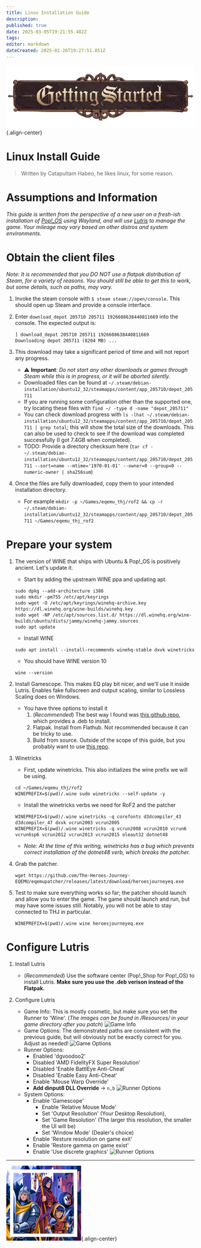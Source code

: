 ```yaml
---
title: Linux Installation Guide
description: 
published: true
date: 2025-03-05T19:21:55.482Z
tags: 
editor: markdown
dateCreated: 2025-02-26T19:27:51.851Z
---
```


![gettingstartedbanner.webp](/gettingstartedbanner.webp){.align-center}

# Linux Install Guide

> Written by Catapultam Habeo, he likes linux, for some reason.

# Assumptions and Information

*This guide is written from the perspective of a new user on a fresh-ish installation of [Pop!_OS](https://pop.system76.com/) using Wayland, and will use [Lutris](https://www.lutris.net/) to manage the game. Your mileage may vary based on other distros and system environments.*

# Obtain the client files

*Note: It is recommended that you DO NOT use a flatpak distribution of Steam, for a variety of reasons. You should still be able to get this to work, but some details, such as paths, may vary.*

1. Invoke the steam console with `$ steam steam://open/console`. This should open up Steam and provide a console interface.

2. Enter `download_depot 205710 205711 1926608638440811669` into the console. The expected output is:

    ```
    ] download_depot 205710 205711 1926608638440811669
    Downloading depot 205711 (8204 MB) ...
    ```

3. This download may take a significant period of time and will not report any progress.
    * ⚠ **Important**: *Do not start any other downloads or games through Steam while this is in progress, or it will be aborted silently.*
    * Downloaded files can be found at `~/.steam/debian-installation/ubuntu12_32/steamapps/content/app_205710/depot_205711`
    * If you are running some configuration other than the supported one, try locating these files with `find ~/ -type d -name "depot_205711"`
    * You can check download progress with `ls -lhat ~/.steam/debian-installation/ubuntu12_32/steamapps/content/app_205710/depot_205711 | grep total`; this will show the total size of the downloads. This can also be used to check to see if the download was completed successfully (I got 7.4GB when completed).
    * TODO: Provide a directory checksum here (`tar cf - ~/.steam/debian-installation/ubuntu12_32/steamapps/content/app_205710/depot_205711 --sort=name --mtime='1970-01-01' --owner=0 --group=0 --numeric-owner | sha256sum`)

4. Once the files are fully downloaded, copy them to your intended installation directory.
    * For example `mkdir -p ~/Games/eqemu_thj/rof2 && cp -r ~/.steam/debian-installation/ubuntu12_32/steamapps/content/app_205710/depot_205711 ~/Games/eqemu_thj_rof2`

# Prepare your system

1. The version of WINE that ships with Ubuntu & Pop!_OS is positively ancient. Let's update it.

    * Start by adding the upstream WINE ppa and updating apt.

    ```
    sudo dpkg --add-architecture i386
    sudo mkdir -pm755 /etc/apt/keyrings
    sudo wget -O /etc/apt/keyrings/winehq-archive.key https://dl.winehq.org/wine-builds/winehq.key
    sudo wget -NP /etc/apt/sources.list.d/ https://dl.winehq.org/wine-builds/ubuntu/dists/jammy/winehq-jammy.sources
    sudo apt update
    ```

    * Install WINE

    ```
    sudo apt install --install-recommends winehq-stable dxvk winetricks
    ```

    * You should have WINE version 10
    ```
    wine --version
    ```

3. Install Gamescope. This makes EQ play bit nicer, and we'll use it inside Lutris. Enables fake fullscreen and output scaling, similar to Lossless Scaling does on Windows.
    * You have three options to install it
        1. (*Recommended*) The best way I found was [this github repo](https://github.com/akdor1154/gamescope-pkg), which provides a .deb to install.
        2. Flatpak. Install from Flathub. Not recommended because it can be tricky to use.
        3. Build from source. Outside of the scope of this guide, but you probably want to use [this repo](https://github.com/ChimeraOS/gamescope).

4. Winetricks
    * First, update winetricks. This also initializes the wine prefix we will be using.
    ```
    cd ~/Games/eqemu_thj/rof2
    WINEPREFIX=$(pwd)/.wine sudo winetricks --self-update -y
    ```
    * Install the winetricks verbs we need for RoF2 and the patcher
    ```
    WINEPREFIX=$(pwd)/.wine winetricks -q corefonts d3dcompiler_43 d3dcompiler_47 dxvk vcrun2003 vcrun2005
    WINEPREFIX=$(pwd)/.wine winetricks -q vcrun2008 vcrun2010 vcrun6 vcrun6sp6 vcrun2012 vcrun2013 vcrun2015 oleaut32 dotnet48
    ```
    * *Note: At the time of this writing, winetricks has a bug which prevents correct installation of the dotnet48 verb, which breaks the patcher.*

6. Grab the patcher.
    ```
    wget https://github.com/The-Heroes-Journey-EQEMU/eqemupatcher/releases/latest/download/heroesjourneyeq.exe
    ```

7. Test to make sure everything works so far; the patcher should launch and allow you to enter the game. The game should launch and run, but may have some issues still. Notably, you will not be able to stay connected to THJ in particular.
    ```
    WINEPREFIX=$(pwd)/.wine wine heroesjourneyeq.exe
    ```

# Configure Lutris

1. Install Lutris
    * (*Recommended*) Use the software center (Pop!_Shop for Pop!_OS) to install Lutris. **Make sure you use the .deb verison instead of the Flatpak.**

2. Configure Lutris
    * Game Info: This is mostly cosmetic, but make sure you set the Runner to 'Wine'. (*The images can be found in /Resources/ in your game directory after you patch*)
    ![Game Info](/images/lutris1.png)
    * Game Options: The demonstrated paths are consistent with the previous guide, but will obviously not be exactly correct for you. Adjust as needed!
    ![Game Options](/images/lutris2.png)
    * Runner Options:
        * Enabled 'dgvoodoo2'
        * Disabled 'AMD FidelityFX Super Resolution'
        * Disabled 'Enable BattlEye Anti-Cheat`
        * Disabled 'Enable Easy Anti-Cheat'
        * Enable 'Mouse Warp Override'
        * **Add dinput8 DLL Override** -> `n,b`
    ![Runner Options](/images/lutris3.png)
    * System Options:
        * Enable 'Gamescope'
            * Enable 'Relative Mouse Mode'
            * Set 'Output Resolution' (Your Desktop Resolution),
            * Set 'Game Resolution' (The larger this resolution, the smaller the UI will be)
            * Set 'Window Mode' (Dealer's choice)
        * Enable 'Resture resolution on game exit'
        * Enable 'Restore gamma on game exist'
        * Enable 'Use discrete graphics'
    ![Runner Options](/images/lutris4.png)

---

![pagebreak5.webp](/pagebreak5.webp){.align-center}